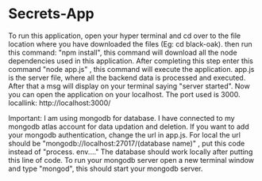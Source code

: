 # Secrets-App
To run this application, open your hyper terminal and cd over to the file location where you have downloaded the files (Eg: cd black-oak). then run this command: "npm install", this command will download all the node dependencies used in this application. After completing this step enter this command "node app.js" , this command will execute the application. app.js is the server file, where all the backend data is processed and executed. After that a msg will display on your terminal saying "server started". Now you can open the application on your localhost. The port used is 3000. locallink: http://localhost:3000/

Important: I am using mongodb for database. I have connected to my mongodb atlas account for data updation and deletion. If you want to add your mongodb authentication, change the url in app.js. For local the url should be "mongodb://localhost:27017/(database name)" , put this code instead of "process. env...." The database should work locally after putting this line of code. To run your mongodb server open a new terminal window and type "mongod", this should start your mongodb server.
